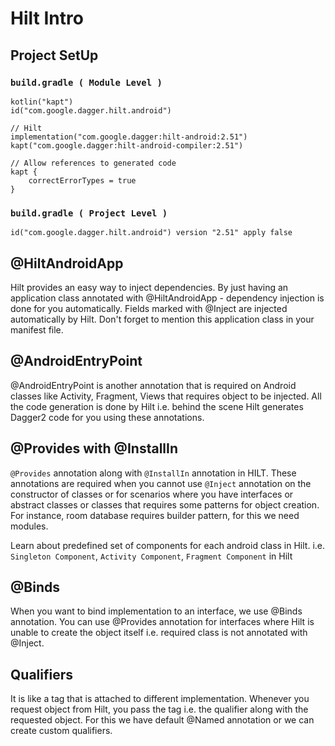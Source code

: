# Hilt Intro

## Project SetUp
### `build.gradle ( Module Level )`
    kotlin("kapt")
    id("com.google.dagger.hilt.android")
    
    // Hilt
    implementation("com.google.dagger:hilt-android:2.51")
    kapt("com.google.dagger:hilt-android-compiler:2.51")

    // Allow references to generated code
    kapt {
        correctErrorTypes = true
    }
### `build.gradle ( Project Level )`
    id("com.google.dagger.hilt.android") version "2.51" apply false
## @HiltAndroidApp
Hilt provides an easy way to inject dependencies. By just having an application class annotated with @HiltAndroidApp - dependency injection is done for you automatically. Fields marked with @Inject are injected automatically by Hilt.
Don't forget to mention this application class in your manifest file.
## @AndroidEntryPoint
@AndroidEntryPoint is another annotation that is required on Android classes like Activity, Fragment, Views that requires object to be injected. All the code generation is done by Hilt i.e. behind the scene Hilt generates Dagger2 code for you using these annotations. 
## @Provides with @InstallIn
`@Provides` annotation along with `@InstallIn` annotation in HILT. These annotations are required when you cannot use `@Inject` annotation on the constructor of classes or for scenarios where you have interfaces or abstract classes or classes that requires some patterns for object creation. For instance, room database requires builder pattern, for this we need modules. 

Learn about predefined set of components for each android class in Hilt. i.e. `Singleton Component`, `Activity Component`, `Fragment Component` in Hilt
## @Binds
When you want to bind implementation to an interface, we use @Binds annotation. You can use @Provides annotation for interfaces where Hilt is unable to create the object itself i.e. required class is not annotated with @Inject. 
## Qualifiers
It is like a tag that is attached to different implementation. Whenever you request object from Hilt, you pass the tag i.e. the qualifier along with the requested object. For this we have default @Named annotation or we can create custom qualifiers.
